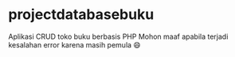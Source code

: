 # projectdatabasebuku
Aplikasi CRUD toko buku berbasis PHP
Mohon maaf apabila terjadi kesalahan error karena masih pemula 😄

